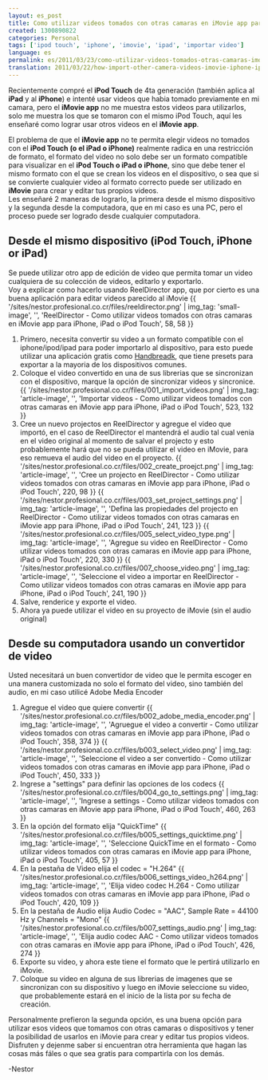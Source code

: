 ```yaml
---
layout: es_post
title: Como utilizar videos tomados con otras camaras en iMovie app para iPhone, iPad o iPod Touch
created: 1300890822
categories: Personal
tags: ['ipod touch', 'iphone', 'imovie', 'ipad', 'importar video']
language: es
permalink: es/2011/03/23/como-utilizar-videos-tomados-otras-camaras-imovie-app-para-iphone-ipad-o-ipod-touch-1475
translation: 2011/03/22/how-import-other-camera-videos-imovie-iphone-ipad-or-ipod-touch-1474
---
```

Recientemente compré el __iPod Touch__ de 4ta generación (también aplica al __iPad__ y al __iPhone__) e intenté usar videos que habia tomado previamente en mi camara, pero el __iMovie app__ no me muestra estos videos para utilizarlos, solo me muestra los que se tomaron con el mismo iPod Touch, aquí les enseñaré como lograr usar otros videos en el __iMovie app__.

El problema de que el __iMovie app__ no te permita elegir videos no tomados con el __iPod Touch (o el iPad o iPhone)__ realmente radica en una restricción de formato, el formato del video no solo debe ser un formato compatible para visualizar en el __iPod Touch o iPad o iPhone__, sino que debe tener el mismo formato con el que se crean los videos en el dispositivo, o sea que si se convierte cualquier video al formato correcto puede ser utilizado en __iMovie__ para crear y editar tus propios videos.  
Les enseñaré 2 maneras de lograrlo, la primera desde el mismo dispositivo y la segunda desde la computadora, que en mi caso es una PC, pero el proceso puede ser logrado desde cualquier computadora.  

## Desde el mismo dispositivo (iPod Touch, iPhone or iPad)
Se puede utilizar otro app de edición de video que permita tomar un video cualquiera de su colección de videos, editarlo y exportarlo.  
Voy a explicar como hacerlo usando ReelDirector app, que por cierto es una buena aplicación para editar videos parecido al iMovie
{{ '/sites/nestor.profesional.co.cr/files/reeldirector.png' | img_tag: 'small-image', '', 'ReelDirector - Como utilizar videos tomados con otras camaras en iMovie app para iPhone, iPad o iPod Touch', 58, 58 }}

1. Primero, necesita convertir su video a un formato compatible con el iphone/ipod/ipad para poder importarlo al dispositivo, para esto puede utilizar una aplicación gratis como [Handbreadk](http://handbrake.fr/), que tiene presets para exportar a la mayoria de los dispositivos comunes.
1. Coloque el video convertido en una de sus librerias que se sincronizan con el dispositivo, marque la opción de sincronizar videos y sincronice.
    {{ '/sites/nestor.profesional.co.cr/files/001_import_videos.png' | img_tag: 'article-image', '', 'Importar videos - Como utilizar videos tomados con otras camaras en iMovie app para iPhone, iPad o iPod Touch', 523, 132 }}
1. Cree un nuevo projectos en ReelDirector y agregue el video que importó, en el caso de ReelDirector el mantendrá el audio tal cual venia en el video original al momento de salvar el projecto y esto probablemente hará que no se pueda utilizar el video en iMovie, para eso remueva el audio del video en el proyecto.
    {{ '/sites/nestor.profesional.co.cr/files/002_create_proejct.png' | img_tag: 'article-image', '', 'Cree un projecto en ReelDirector - Como utilizar videos tomados con otras camaras en iMovie app para iPhone, iPad o iPod Touch', 220, 98 }}
    {{ '/sites/nestor.profesional.co.cr/files/003_set_project_settings.png' | img_tag: 'article-image', '', 'Defina las propiedades del projecto en ReelDirector - Como utilizar videos tomados con otras camaras en iMovie app para iPhone, iPad o iPod Touch', 241, 123 }}
    {{ '/sites/nestor.profesional.co.cr/files/005_select_video_type.png' | img_tag: 'article-image', '', 'Agregue su video en ReelDirector - Como utilizar videos tomados con otras camaras en iMovie app para iPhone, iPad o iPod Touch', 220, 330 }}
    {{ '/sites/nestor.profesional.co.cr/files/007_choose_video.png' | img_tag: 'article-image', '', 'Seleccione el video a importar en ReelDirector - Como utilizar videos tomados con otras camaras en iMovie app para iPhone, iPad o iPod Touch', 241, 190 }}
1. Salve, renderice y exporte el video.
1. Ahora ya puede utilizar el video en su proyecto de iMovie (sin el audio original)

## Desde su computadora usando un convertidor de video
Usted necesitará un buen convertidor de video que le permita escoger en una manera customizada no solo el formato del video, sino también del audio, en mi caso utilicé Adobe Media Encoder

1. Agregue el video que quiere convertir
    {{ '/sites/nestor.profesional.co.cr/files/b002_adobe_media_encoder.png' | img_tag: 'article-image', '', 'Agruegue el video a convertir - Como utilizar videos tomados con otras camaras en iMovie app para iPhone, iPad o iPod Touch', 358, 374 }}
    {{ '/sites/nestor.profesional.co.cr/files/b003_select_video.png' | img_tag: 'article-image', '', 'Seleccione el video a ser convertido - Como utilizar videos tomados con otras camaras en iMovie app para iPhone, iPad o iPod Touch', 450, 333 }}
1. Ingrese a "settings" para definir las opciones de los codecs
    {{ '/sites/nestor.profesional.co.cr/files/b004_go_to_settings.png' | img_tag: 'article-image', '', 'Ingrese a settings - Como utilizar videos tomados con otras camaras en iMovie app para iPhone, iPad o iPod Touch', 460, 263 }}
1. En la opción del formato elija "QuickTime"
    {{ '/sites/nestor.profesional.co.cr/files/b005_settings_quicktime.png' | img_tag: 'article-image', '', 'Seleccione QuickTime en el formato - Como utilizar videos tomados con otras camaras en iMovie app para iPhone, iPad o iPod Touch', 405, 57 }}
1. En la pestaña de Video elija el codec = "H.264"
    {{ '/sites/nestor.profesional.co.cr/files/b006_settings_video_h264.png' | img_tag: 'article-image', '', 'Elija video codec H.264 - Como utilizar videos tomados con otras camaras en iMovie app para iPhone, iPad o iPod Touch', 420, 109 }}
1. En la pestaña de Audio elija Audio Codec = "AAC", Sample Rate = 44100 Hz y Channels = "Mono"
    {{ '/sites/nestor.profesional.co.cr/files/b007_settings_audio.png' | img_tag: 'article-image', '', 'Elija audio codec AAC - Como utilizar videos tomados con otras camaras en iMovie app para iPhone, iPad o iPod Touch', 426, 274 }}
1. Exporte su video, y ahora este tiene el formato que le pertirá utilizarlo en iMovie.
1. Coloque su video en alguna de sus librerias de imagenes que se sincronizan con su dispositivo y luego en iMovie seleccione su video, que probablemente estará en el inicio de la lista por su fecha de creación.

Personalmente prefieron la segunda opción, es una buena opción para utilizar esos videos que tomamos con otras camaras o dispositivos y tener la posibilidad de usarlos en iMovie para crear y editar tus propios videos.  
Disfruten y dejenme saber si encuentran otra herramienta que hagan las cosas más fáles o que sea gratis para compartirla con los demás.

-Nestor
